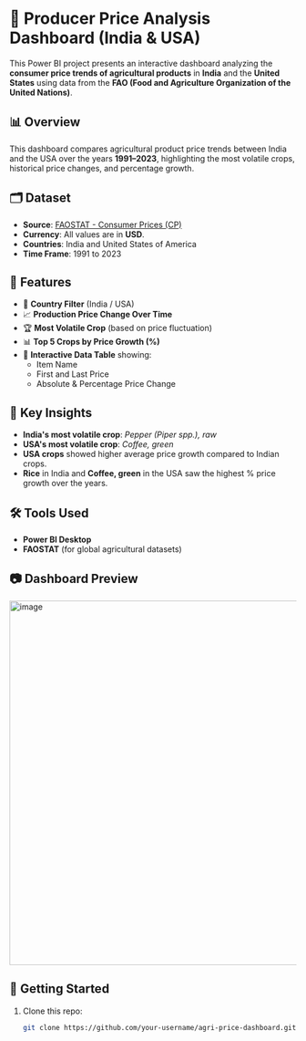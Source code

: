 # 🌾 Producer Price Analysis Dashboard (India & USA)

This Power BI project presents an interactive dashboard analyzing the **consumer price trends of agricultural products** in **India** and the **United States** using data from the **FAO (Food and Agriculture Organization of the United Nations)**.

## 📊 Overview

This dashboard compares agricultural product price trends between India and the USA over the years **1991–2023**, highlighting the most volatile crops, historical price changes, and percentage growth.

## 🗂 Dataset

- **Source**: [FAOSTAT - Consumer Prices (CP)](https://www.fao.org/faostat/en/#data/CP)
- **Currency**: All values are in **USD**.
- **Countries**: India and United States of America
- **Time Frame**: 1991 to 2023

## 🧩 Features

- 🔎 **Country Filter** (India / USA)
- 📈 **Production Price Change Over Time**
- 🏆 **Most Volatile Crop** (based on price fluctuation)
- 📊 **Top 5 Crops by Price Growth (%)**
- 📄 **Interactive Data Table** showing:
  - Item Name
  - First and Last Price
  - Absolute & Percentage Price Change

## 📌 Key Insights

- **India's most volatile crop**: *Pepper (Piper spp.), raw*
- **USA's most volatile crop**: *Coffee, green*
- **USA crops** showed higher average price growth compared to Indian crops.
- **Rice** in India and **Coffee, green** in the USA saw the highest % price growth over the years.

## 🛠 Tools Used

- **Power BI Desktop**
- **FAOSTAT** (for global agricultural datasets)

## 📷 Dashboard Preview

<img width="639" alt="image" src="https://github.com/user-attachments/assets/4b2798b1-d480-47f4-818a-7ba95adf6a97" />



## 🚀 Getting Started

1. Clone this repo:
   ```bash
   git clone https://github.com/your-username/agri-price-dashboard.git
